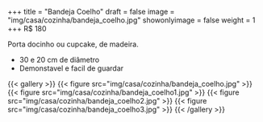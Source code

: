 +++
title = "Bandeja Coelho"
draft = false
image = "img/casa/cozinha/bandeja_coelho.jpg"
showonlyimage = false
weight = 1
+++
<span class="price">R$ 180</span>

Porta docinho ou cupcake, de madeira.
<!--more-->

- 30 e 20 cm de diâmetro
- Demonstavel e facil de guardar

{{< gallery >}}
{{< figure src="img/casa/cozinha/bandeja_coelho.jpg" >}}
{{< figure src="img/casa/cozinha/bandeja_coelho1.jpg" >}}
{{< figure src="img/casa/cozinha/bandeja_coelho2.jpg" >}}
{{< figure src="img/casa/cozinha/bandeja_coelho3.jpg" >}}
{{< /gallery >}}

